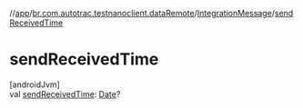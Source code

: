 //[app](../../../index.md)/[br.com.autotrac.testnanoclient.dataRemote](../index.md)/[IntegrationMessage](index.md)/[sendReceivedTime](send-received-time.md)

# sendReceivedTime

[androidJvm]\
val [sendReceivedTime](send-received-time.md): [Date](https://developer.android.com/reference/kotlin/java/util/Date.html)?
